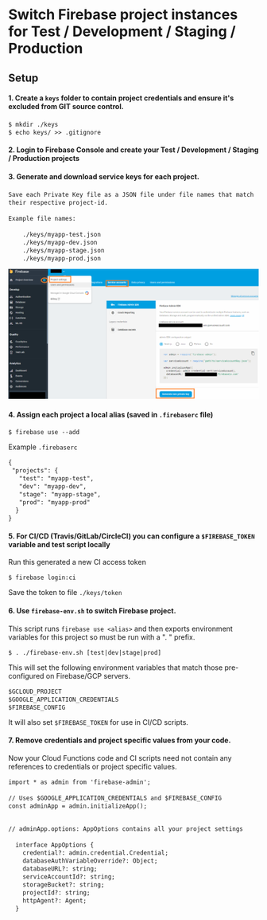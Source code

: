 # Switch Firebase project instances for Test / Development / Staging / Production

## Setup
    
#### 1. Create a `keys` folder to contain project credentials and ensure it's excluded from GIT source control.

    $ mkdir ./keys
    $ echo keys/ >> .gitignore
    
#### 2.  Login to Firebase Console and create your Test / Development / Staging / Production projects

#### 3.  Generate and download service keys for each project.

    Save each Private Key file as a JSON file under file names that match their respective project-id.
    
    Example file names:

        ./keys/myapp-test.json
        ./keys/myapp-dev.json
        ./keys/myapp-stage.json
        ./keys/myapp-prod.json

![Download Service Key](service-keys.png)

#### 4.  Assign each project a local alias (saved in `.firebaserc` file)

    $ firebase use --add

Example `.firebaserc`

```
{
 "projects": {
   "test": "myapp-test",
   "dev": "myapp-dev",
   "stage": "myapp-stage",
   "prod": "myapp-prod"
  }
}
```

#### 5. For CI/CD (Travis/GitLab/CircleCI) you can configure a `$FIREBASE_TOKEN` variable and test script locally

Run this generated a new CI access token

    $ firebase login:ci 

Save the token to file `./keys/token`

#### 6. Use `firebase-env.sh` to switch Firebase project.

This script runs `firebase use <alias>` and then exports 
environment variables for this project so must be run with a ". " prefix.


    $ . ./firebase-env.sh [test|dev|stage|prod]

This will set the following environment variables that match those pre-configured on Firebase/GCP servers.

```
$GCLOUD_PROJECT
$GOOGLE_APPLICATION_CREDENTIALS
$FIREBASE_CONFIG
```

It will also set `$FIREBASE_TOKEN` for use in CI/CD scripts.

#### 7. Remove credentials and project specific values from your code.

Now your Cloud Functions code and CI scripts need not contain any references to credentials or project specific values.

```
import * as admin from 'firebase-admin';

// Uses $GOOGLE_APPLICATION_CREDENTIALS and $FIREBASE_CONFIG
const adminApp = admin.initializeApp();  
```

```

// adminApp.options: AppOptions contains all your project settings

  interface AppOptions {
    credential?: admin.credential.Credential;
    databaseAuthVariableOverride?: Object;
    databaseURL?: string;
    serviceAccountId?: string;
    storageBucket?: string;
    projectId?: string;
    httpAgent?: Agent;
  }

```


